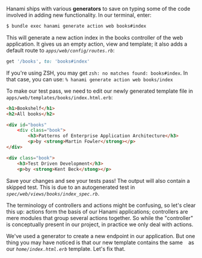 Hanami ships with various **generators** to save on typing some of the code involved in adding new functionality. In our terminal, enter:
    
```sh    
$ bundle exec hanami generate action web books#index
```    

This will generate a new action index in the books controller of the web application. It gives us an empty action, view and template; it also adds a default route to *`apps/web/config/routes.rb`*:
    
```rb    
get '/books', to: 'books#index'
```    

If you're using ZSH, you may get `zsh: no matches found: books#index`. In that case, you can use: ` % hanami generate action web books/index `

To make our test pass, we need to edit our newly generated template file in `apps/web/templates/books/index.html.erb`:
    
    
```html    
<h1>Bookshelf</h1>
<h2>All books</h2>

<div id="books"    
    <div class="book">        
        <h3>Patterns of Enterprise Application Architecture</h3>
        <p>by <strong>Martin Fowler</strong></p>
</div>

<div class="book">      
    <h3>Test Driven Development</h3>
    <p>by <strong>Kent Beck</stong></p>
```

Save your changes and see your tests pass! The output will also contain a skipped test. This is due to an autogenerated test in *`spec/web/views/books/index_spec.rb`*.

The terminology of controllers and actions might be confusing, so let's clear this up: actions form the basis of our Hanami applications; controllers are mere modules that group several actions together. So while the "controller" is conceptually present in our project, in practice we only deal with actions.

We've used a generator to create a new endpoint in our application. But one thing you may have noticed is that our new template contains the same `
` as our *`home/index.html.erb`* template. Let's fix that.
